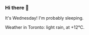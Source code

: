 ### Hi there :wave:

It's Wednesday! I'm probably sleeping.

Weather in Toronto: light rain, at +12°C.

